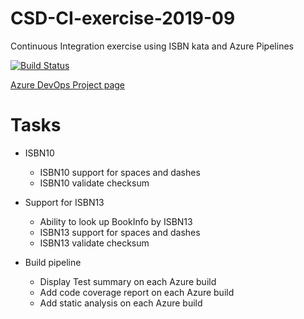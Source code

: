 # CSD-CI-exercise-2019-09
Continuous Integration exercise using ISBN kata and Azure Pipelines 

[![Build Status](https://dev.azure.com/paul0287/CSD-CI-exercise-2019-09/_apis/build/status/paul-r9.CSD-CI-exercise-2019-09?branchName=master)](https://dev.azure.com/paul0287/CSD-CI-exercise-2019-09/_build/latest?definitionId=3&branchName=master)

[Azure DevOps Project page](https://dev.azure.com/paul0287/CSD-CI-exercise-2019-09)


# Tasks
- ISBN10
  - ISBN10 support for spaces and dashes
  - ISBN10 validate checksum

- Support for ISBN13
  - Ability to look up BookInfo by ISBN13
  - ISBN13 support for spaces and dashes
  - ISBN13 validate checksum

- Build pipeline
  - Display Test summary on each Azure build
  - Add code coverage report on each Azure build
  - Add static analysis on each Azure build
